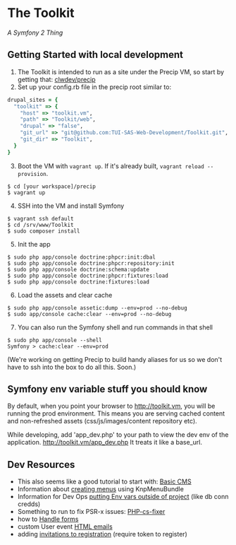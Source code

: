 # The Toolkit
_A Symfony 2 Thing_

## Getting Started with local development

1. The Toolkit is intended to run as a site under the Precip VM, so start by getting that:
[clwdev/precip](https://github.com/clwdev/precip)
2. Set up your config.rb file in the precip root similar to:
```ruby
drupal_sites = {
  "toolkit" => {
    "host" => "toolkit.vm",
    "path" => "Toolkit/web",
    "drupal" => "false",
    "git_url" => "git@github.com:TUI-SAS-Web-Development/Toolkit.git",
    "git_dir" => "Toolkit",
  }
}
```
3. Boot the VM with `vagrant up`. If it's already built, `vagrant reload --provision`.
```
$ cd [your workspace]/precip
$ vagrant up
```
4. SSH into the VM and install Symfony
```
$ vagrant ssh default
$ cd /srv/www/Toolkit
$ sudo composer install
```
5. Init the app
```
$ sudo php app/console doctrine:phpcr:init:dbal
$ sudo php app/console doctrine:phpcr:repository:init
$ sudo php app/console doctrine:schema:update
$ sudo php app/console doctrine:phpcr:fixtures:load
$ sudo php app/console doctrine:fixtures:load
```
6. Load the assets and clear cache
```
$ sudo php app/console assetic:dump --env=prod --no-debug
$ sudo app/console cache:clear --env=prod --no-debug
```
7. You can also run the Symfony shell and run commands in that shell
```
$ sudo php app/console --shell
Symfony > cache:clear --env=prod
```

(We're working on getting Precip to build handy aliases for us so we don't have to ssh into the box to do all this. Soon.)

## Symfony env variable stuff you should know

By default, when you point your browser to http://toolkit.vm, you will be running the prod environment.
This means you are serving cached content and non-refreshed assets (css/js/images/content repository etc).

While developing, add 'app_dev.php' to your path to view the dev env of the application. http://toolkit.vm/app_dev.php
It treats it like a base_url.

## Dev Resources
* This also seems like a good tutorial to start with: [Basic CMS](http://symfony.com/doc/master/cmf/tutorial/introduction.html)
* Information about [creating menus](http://symfony.com/doc/current/bundles/KnpMenuBundle/index.html) using KnpMenuBundle
* Information for Dev Ops [putting Env vars outside of project](http://symfony.com/doc/current/cookbook/configuration/external_parameters.html) (like db conn credds)
* Something to run to fix PSR-x issues: [PHP-cs-fixer](https://github.com/FriendsOfPHP/PHP-CS-Fixer)
* how to [Handle forms](http://symfony.com/doc/current/best_practices/forms.html)
* custom User event [HTML emails](https://github.com/TUI-SAS-Web-Development/Toolkit/tree/Sym2-core-only)
* adding [invitations to registration](https://github.com/FriendsOfSymfony/FOSUserBundle/blob/master/Resources/doc/adding_invitation_registration.md) (require token to register)